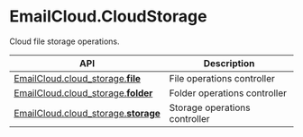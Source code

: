 # EmailCloud.CloudStorage
Cloud file storage operations.

API | Description
--- | -----------
[EmailCloud.cloud_storage.**file**](FileApi_list.md) | File operations controller
[EmailCloud.cloud_storage.**folder**](FolderApi_list.md) | Folder operations controller
[EmailCloud.cloud_storage.**storage**](StorageApi_list.md) | Storage operations controller
